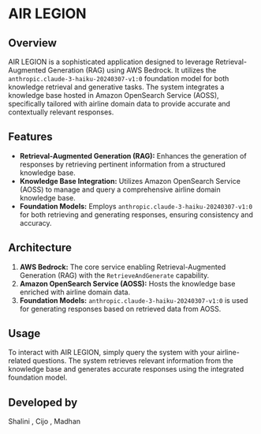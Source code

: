 


# AIR LEGION

## Overview

AIR LEGION is a sophisticated application designed to leverage Retrieval-Augmented Generation (RAG) using AWS Bedrock. It utilizes the `anthropic.claude-3-haiku-20240307-v1:0` foundation model for both knowledge retrieval and generative tasks. The system integrates a knowledge base hosted in Amazon OpenSearch Service (AOSS), specifically tailored with airline domain data to provide accurate and contextually relevant responses.

## Features

- **Retrieval-Augmented Generation (RAG):** Enhances the generation of responses by retrieving pertinent information from a structured knowledge base.
- **Knowledge Base Integration:** Utilizes Amazon OpenSearch Service (AOSS) to manage and query a comprehensive airline domain knowledge base.
- **Foundation Models:** Employs `anthropic.claude-3-haiku-20240307-v1:0` for both retrieving and generating responses, ensuring consistency and accuracy.

## Architecture

1. **AWS Bedrock:** The core service enabling Retrieval-Augmented Generation (RAG) with the `RetrieveAndGenerate` capability.
2. **Amazon OpenSearch Service (AOSS):** Hosts the knowledge base enriched with airline domain data.
3. **Foundation Models:** `anthropic.claude-3-haiku-20240307-v1:0` is used for generating responses based on retrieved data from AOSS.

## Usage

To interact with AIR LEGION, simply query the system with your airline-related questions. The system retrieves relevant information from the knowledge base and generates accurate responses using the integrated foundation model.

## Developed by 
Shalini , Cijo  , Madhan

